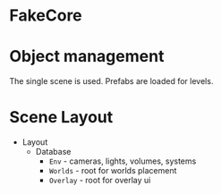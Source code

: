 # FakeCore

# Object management
The single scene is used.
Prefabs are loaded for levels.

# Scene Layout
- Layout
  - Database
    - `Env` - cameras, lights, volumes, systems
    - `Worlds` - root for worlds placement
    - `Overlay` - root for overlay ui